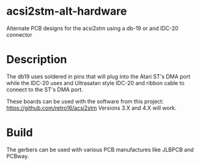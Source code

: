 # acsi2stm-alt-hardware
Alternate PCB designs for the acsi2stm using a db-19 or and IDC-20 connector

# Description
The db19 uses soldered in pins that will plug into the Atari ST's DMA port while the IDC-20 uses and Ultrasatan style IDC-20 and ribbon cable to connect to the ST's DMA port.

These boards can be used with the software from this project:
  https://github.com/retro16/acsi2stm
Versions 3.X and 4.X will work.

# Build
The gerbers can be used with various PCB manufactures like JLBPCB and PCBway.

